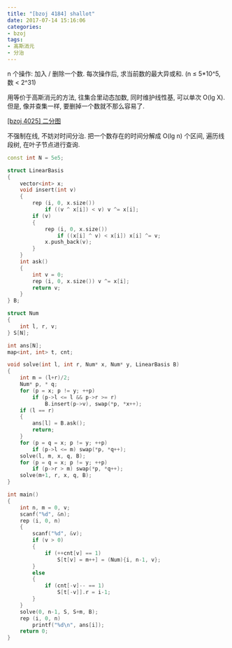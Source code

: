 ```yaml
---
title: "[bzoj 4184] shallot"
date: 2017-07-14 15:16:06
categories:
- bzoj
tags:
- 高斯消元
- 分治
---
```

n 个操作: 加入 / 删除一个数. 每次操作后, 求当前数的最大异或和. (n &le; 5\*10^5, 数 &lt; 2^31)
<!--more-->
用等价于高斯消元的方法, 往集合里动态加数, 同时维护线性基, 可以单次 O(lg X). 但是, 像并查集一样, 要删掉一个数就不那么容易了.

[[bzoj 4025] 二分图](/2017/06/07/bzoj4025-bipartite/)

不强制在线, 不妨对时间分治. 把一个数存在的时间分解成 O(lg n) 个区间, 遍历线段树, 在叶子节点进行查询.

```cpp
const int N = 5e5;

struct LinearBasis
{
	vector<int> x;
	void insert(int v)
	{
		rep (i, 0, x.size())
			if ((v ^ x[i]) < v) v ^= x[i];
		if (v)
		{
			rep (i, 0, x.size())
				if ((x[i] ^ v) < x[i]) x[i] ^= v;
			x.push_back(v);
		}
	}
	int ask()
	{
		int v = 0;
		rep (i, 0, x.size()) v ^= x[i];
		return v;
	}
} B;

struct Num
{
	int l, r, v;
} S[N];

int ans[N];
map<int, int> t, cnt;

void solve(int l, int r, Num* x, Num* y, LinearBasis B)
{
	int m = (l+r)/2;
	Num* p, * q;
	for (p = x; p != y; ++p)
		if (p->l <= l && p->r >= r)
			B.insert(p->v), swap(*p, *x++);
	if (l == r)
	{
		ans[l] = B.ask();
		return;
	}
	for (p = q = x; p != y; ++p)
		if (p->l <= m) swap(*p, *q++);
	solve(l, m, x, q, B);
	for (p = q = x; p != y; ++p)
		if (p->r > m) swap(*p, *q++);
	solve(m+1, r, x, q, B);
}

int main()
{
	int n, m = 0, v;
	scanf("%d", &n);
	rep (i, 0, n)
	{
		scanf("%d", &v);
		if (v > 0)
		{
			if (++cnt[v] == 1)
				S[t[v] = m++] = (Num){i, n-1, v};
		}
		else
		{
			if (cnt[-v]-- == 1)
				S[t[-v]].r = i-1;
		}
	}
	solve(0, n-1, S, S+m, B);
	rep (i, 0, n)
		printf("%d\n", ans[i]);
	return 0;
}
```
